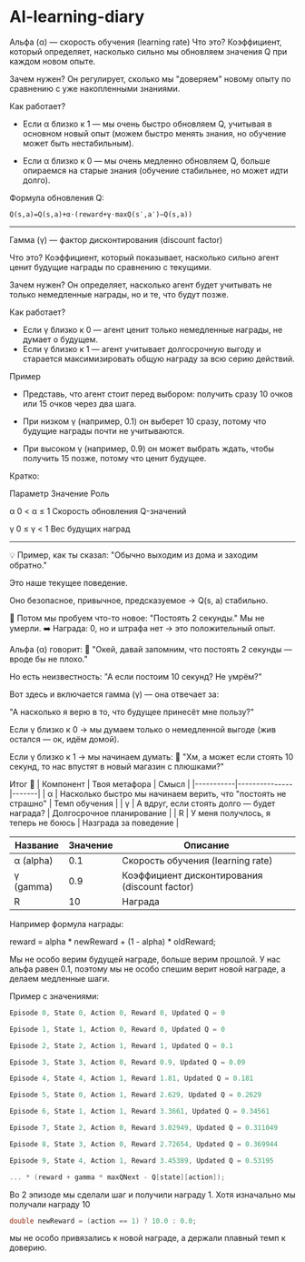 # AI-learning-diary
Альфа (α) — скорость обучения (learning rate)
Что это? Коэффициент, который определяет, насколько сильно мы обновляем значения Q при каждом новом опыте.

Зачем нужен? Он регулирует, сколько мы "доверяем" новому опыту по сравнению с уже накопленными знаниями.

Как работает?

 - Если α близко к 1 — мы очень быстро обновляем Q, учитывая в основном новый опыт (можем быстро менять знания, но обучение может быть нестабильным).

 - Если α близко к 0 — мы очень медленно обновляем Q, больше опираемся на старые знания (обучение стабильнее, но может идти долго).

Формула обновления Q:
``` vbnet
Q(s,a)=Q(s,a)+α⋅(reward+γ⋅maxQ(s′,a′)−Q(s,a))
```

---

Гамма (γ) — фактор дисконтирования (discount factor)

Что это? Коэффициент, который показывает, насколько сильно агент ценит будущие награды по сравнению с текущими.

Зачем нужен? Он определяет, насколько агент будет учитывать не только немедленные награды, но и те, что будут позже.

Как работает?
 - Если γ близко к 0 — агент ценит только немедленные награды, не думает о будущем.
 - Если γ близко к 1 — агент учитывает долгосрочную выгоду и старается максимизировать общую награду за всю серию действий.

Пример

- Представь, что агент стоит перед выбором: получить сразу 10 очков или 15 очков через два шага.

- При низком γ (например, 0.1) он выберет 10 сразу, потому что будущие награды почти не учитываются.

- При высоком γ (например, 0.9) он может выбрать ждать, чтобы получить 15 позже, потому что ценит будущее.

Кратко:

Параметр	Значение	Роль

α	0 < α ≤ 1	Скорость обновления Q-значений

γ	0 ≤ γ < 1	Вес будущих наград

---

💡 Пример, как ты сказал:
"Обычно выходим из дома и заходим обратно."

Это наше текущее поведение.

Оно безопасное, привычное, предсказуемое → Q(s, a) стабильно.

🤔 Потом мы пробуем что-то новое:
"Постоять 2 секунды."
Мы не умерли.
➡️ Награда: 0, но и штрафа нет → это положительный опыт.

Альфа (α) говорит:
🔸 "Окей, давай запомним, что постоять 2 секунды — вроде бы не плохо."

Но есть неизвестность:
"А если постоим 10 секунд? Не умрём?"

Вот здесь и включается гамма (γ) — она отвечает за:

"А насколько я верю в то, что будущее принесёт мне пользу?"

Если γ близко к 0 → мы думаем только о немедленной выгоде (жив остался — ок, идём домой).

Если γ близко к 1 → мы начинаем думать:
💭 "Хм, а может если стоять 10 секунд, то нас впустят в новый магазин с плюшками?"

Итог 🧾
| Компонент |	Твоя метафора |	Смысл |
|-----------|---------------|-------|
| α         |	Насколько быстро мы начинаем верить, что "постоять не страшно" |	Темп обучения |
| γ |	А вдруг, если стоять долго — будет награда? |	Долгосрочное планирование |
| R | У меня получлось, я теперь не боюсь | Назграда за поведение |

| Название | Значение | Описание                      |
|----------|----------|-------------------------------|
| α (alpha) | 0.1      | Скорость обучения (learning rate) |
| γ (gamma) | 0.9      | Коэффициент дисконтирования (discount factor) |
| R        | 10       | Награда                        |


Например формула награды:

reward = alpha * newReward + (1 - alpha) * oldReward;

Мы не особо верим будущей награде, больше верим прошлой. У нас альфа равен 0.1, поэтому мы не особо спешим верит новой награде, а делаем медленные шаги.

Пример с значениями:
```cpp
Episode 0, State 0, Action 0, Reward 0, Updated Q = 0

Episode 1, State 1, Action 0, Reward 0, Updated Q = 0

Episode 2, State 2, Action 1, Reward 1, Updated Q = 0.1

Episode 3, State 3, Action 0, Reward 0.9, Updated Q = 0.09

Episode 4, State 4, Action 1, Reward 1.81, Updated Q = 0.181

Episode 5, State 0, Action 1, Reward 2.629, Updated Q = 0.2629

Episode 6, State 1, Action 1, Reward 3.3661, Updated Q = 0.34561

Episode 7, State 2, Action 0, Reward 3.02949, Updated Q = 0.311049

Episode 8, State 3, Action 0, Reward 2.72654, Updated Q = 0.369944

Episode 9, State 4, Action 1, Reward 3.45389, Updated Q = 0.53195
```
```cpp
... * (reward + gamma * maxQNext - Q[state][action]);
```
Во 2 эпизоде мы сделали шаг и получили награду 1. Хотя изначально мы получали награду 10
``` cpp
double newReward = (action == 1) ? 10.0 : 0.0;
```
мы не особо привязались к новой награде, а держали плавный темп к доверию.

